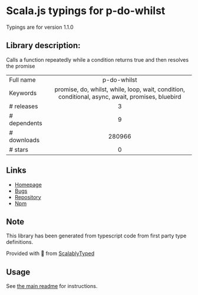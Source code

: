 
# Scala.js typings for p-do-whilst

Typings are for version 1.1.0

## Library description:
Calls a function repeatedly while a condition returns true and then resolves the promise

|                    |                 |
| ------------------ | :-------------: |
| Full name          | p-do-whilst |
| Keywords           | promise, do, whilst, while, loop, wait, condition, conditional, async, await, promises, bluebird |
| # releases         | 3 |
| # dependents       | 9 |
| # downloads        | 280966 |
| # stars            | 0 |

## Links
- [Homepage](https://github.com/sindresorhus/p-do-whilst#readme)
- [Bugs](https://github.com/sindresorhus/p-do-whilst/issues)
- [Repository](https://github.com/sindresorhus/p-do-whilst)
- [Npm](https://www.npmjs.com/package/p-do-whilst)
    


## Note
This library has been generated from typescript code from first party type definitions.

Provided with :purple_heart: from [ScalablyTyped](https://github.com/oyvindberg/ScalablyTyped)

## Usage
See [the main readme](../../readme.md) for instructions.


